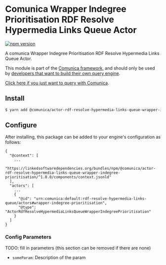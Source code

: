 # Comunica Wrapper Indegree Prioritisation RDF Resolve Hypermedia Links Queue Actor

[![npm version](https://badge.fury.io/js/%40comunica%2Factor-rdf-resolve-hypermedia-links-queue-wrapper-indegree-prioritisation.svg)](https://www.npmjs.com/package/@comunica/actor-rdf-resolve-hypermedia-links-queue-wrapper-indegree-prioritisation)

A comunica Wrapper Indegree Prioritisation RDF Resolve Hypermedia Links Queue Actor.

This module is part of the [Comunica framework](https://github.com/comunica/comunica),
and should only be used by [developers that want to build their own query engine](https://comunica.dev/docs/modify/).

[Click here if you just want to query with Comunica](https://comunica.dev/docs/query/).

## Install

```bash
$ yarn add @comunica/actor-rdf-resolve-hypermedia-links-queue-wrapper-indegree-prioritisation
```

## Configure

After installing, this package can be added to your engine's configuration as follows:
```text
{
  "@context": [
    ...
    "https://linkedsoftwaredependencies.org/bundles/npm/@comunica/actor-rdf-resolve-hypermedia-links-queue-wrapper-indegree-prioritisation/^1.0.0/components/context.jsonld"  
  ],
  "actors": [
    ...
    {
      "@id": "urn:comunica:default:rdf-resolve-hypermedia-links-queue/actors#wrapper-indegree-prioritisation",
      "@type": "ActorRdfResolveHypermediaLinksQueueWrapperIndegreePrioritisation"
    }
  ]
}
```

### Config Parameters

TODO: fill in parameters (this section can be removed if there are none)

* `someParam`: Description of the param

